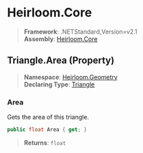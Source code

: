 # Heirloom.Core

> **Framework**: .NETStandard,Version=v2.1  
> **Assembly**: [Heirloom.Core][0]

## Triangle.Area (Property)

> **Namespace**: [Heirloom.Geometry][0]  
> **Declaring Type**: [Triangle][1]

### Area

Gets the area of this triangle.

```cs
public float Area { get; }
```

> **Returns**: `float`

[0]: ../../../Heirloom.Core.md
[1]: ../Triangle.md
